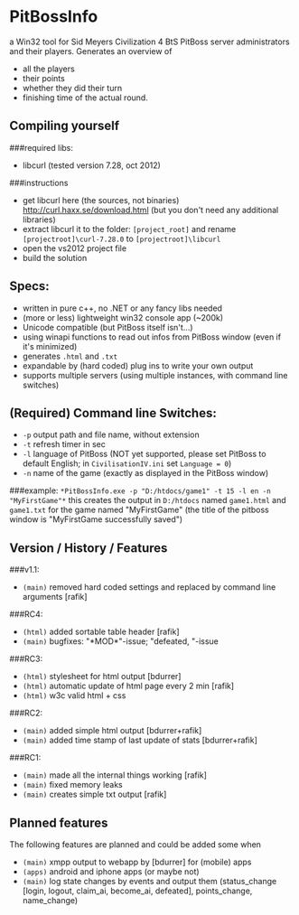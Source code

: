PitBossInfo
===========

a Win32 tool for Sid Meyers Civilization 4 BtS PitBoss server administrators and their players.
Generates an overview of
* all the players
* their points
* whether they did their turn
* finishing time of the actual round.

Compiling yourself
------------------
###required libs:
* libcurl (tested version 7.28, oct 2012)

###instructions
* get libcurl here (the sources, not binaries) http://curl.haxx.se/download.html (but you don't need any additional libraries)
* extract libcurl it to the folder: `[project_root]` and rename `[projectroot]\curl-7.28.0` to `[projectroot]\libcurl`
* open the vs2012 project file
* build the solution


Specs:
------
* written in pure c++, no .NET or any fancy libs needed
* (more or less) lightweight win32 console app (~200k)
* Unicode compatible (but PitBoss itself isn't...)
* using winapi functions to read out infos from PitBoss window (even if it's minimized)
* generates `.html` and `.txt`
* expandable by (hard coded) plug ins to write your own output
* supports multiple servers (using multiple instances, with command line switches)

(Required) Command line Switches:
------------------------------
- `-p` output path and file name, without extension
- `-t` refresh timer in sec
- `-l` language of PitBoss (NOT yet supported, please set PitBoss to default English; in `CivilisationIV.ini` set `Language = 0`)
- `-n` name of the game (exactly as displayed in the PitBoss window)

###example:
`*PitBossInfo.exe -p "D:/htdocs/game1" -t 15 -l en -n "MyFirstGame"*`
this creates the output in `D:/htdocs` named `game1.html` and `game1.txt` for the game named "MyFirstGame" (the title of the pitboss window is "MyFirstGame successfully saved")

Version / History / Features
-----------------
###v1.1:
* `(main)` removed hard coded settings and replaced by command line arguments [rafik]

###RC4:
* `(html)` added sortable table header [rafik]
* `(main)` bugfixes: "\*MOD\*"-issue; "defeated, "-issue

###RC3:
* `(html)` stylesheet for html output [bdurrer]
* `(html)` automatic update of html page every 2 min [rafik]
* `(html)` w3c valid html + css

###RC2:
* `(main)` added simple html output [bdurrer+rafik]
* `(main)` added time stamp of last update of stats [bdurrer+rafik]

###RC1:
* `(main)` made all the internal things working [rafik]
* `(main)` fixed memory leaks
* `(main)` creates simple txt output [rafik]

Planned features
----------
The following features are planned and could be added some when
* `(main)` xmpp output to webapp by [bdurrer] for (mobile) apps
* `(apps)` android and iphone apps (or maybe not)
* `(main)` log state changes by events and output them (status_change [login, logout, claim_ai, become_ai, defeated], points_change, name_change)
